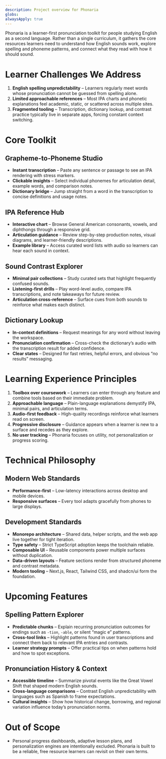 ```yaml
---
description: Project overview for Phonaria
globs:
alwaysApply: true
---
```


Phonaria is a learner-first pronunciation toolkit for people studying English as a second language. Rather than a single curriculum, it gathers the core resources learners need to understand how English sounds work, explore spelling and phoneme patterns, and connect what they read with how it should sound.

# Learner Challenges We Address

1. **English spelling unpredictability** – Learners regularly meet words whose pronunciation cannot be guessed from spelling alone.
2. **Limited approachable references** – Most IPA charts and phonetic explanations feel academic, static, or scattered across multiple sites.
3. **Fragmented tooling** – Transcription, dictionary lookup, and contrast practice typically live in separate apps, forcing constant context switching.

# Core Toolkit

## Grapheme-to-Phoneme Studio
- **Instant transcription** – Paste any sentence or passage to see an IPA rendering with stress markers.
- **Clickable insights** – Select individual phonemes for articulation detail, example words, and comparison notes.
- **Dictionary bridge** – Jump straight from a word in the transcription to concise definitions and usage notes.

## IPA Reference Hub
- **Interactive chart** – Browse General American consonants, vowels, and diphthongs through a responsive grid.
- **Articulation guidance** – Review step-by-step production notes, visual diagrams, and learner-friendly descriptions.
- **Example library** – Access curated word lists with audio so learners can hear each sound in context.

## Sound Contrast Explorer
- **Minimal pair collections** – Study curated sets that highlight frequently confused sounds.
- **Listening-first drills** – Play word-level audio, compare IPA transcriptions, and note takeaways for future review.
- **Articulation cross-reference** – Surface cues from both sounds to reinforce what makes each distinct.

## Dictionary Lookup
- **In-context definitions** – Request meanings for any word without leaving the workspace.
- **Pronunciation confirmation** – Cross-check the dictionary’s audio with the transcription result for added confidence.
- **Clear states** – Designed for fast retries, helpful errors, and obvious “no results” messaging.

# Learning Experience Principles

1. **Toolbox over coursework** – Learners can enter through any feature and combine tools based on their immediate problem.
2. **Approachable language** – Plain-language explanations demystify IPA, minimal pairs, and articulation terms.
3. **Audio-first feedback** – High-quality recordings reinforce what learners read on screen.
4. **Progressive disclosure** – Guidance appears when a learner is new to a surface and recedes as they explore.
5. **No user tracking** – Phonaria focuses on utility, not personalization or progress scoring.

# Technical Philosophy

## Modern Web Standards
- **Performance-first** – Low-latency interactions across desktop and mobile devices.
- **Responsive surfaces** – Every tool adapts gracefully from phones to large displays.

## Development Standards
- **Monorepo architecture** – Shared data, helper scripts, and the web app live together for tight iteration.
- **Type safety** – Strict TypeScript adoption keeps the toolchain reliable.
- **Composable UI** – Reusable components power multiple surfaces without duplication.
- **Data-driven layouts** – Feature sections render from structured phoneme and contrast metadata.
- **Modern tooling** – Next.js, React, Tailwind CSS, and shadcn/ui form the foundation.

# Upcoming Features

## Spelling Pattern Explorer
- **Predictable chunks** – Explain recurring pronunciation outcomes for endings such as `-tion`, `-able`, or silent “magic e” patterns.
- **Cross-tool links** – Highlight patterns found in user transcriptions and connect them back to relevant IPA entries and contrasts.
- **Learner strategy prompts** – Offer practical tips on when patterns hold and how to spot exceptions.

## Pronunciation History & Context
- **Accessible timeline** – Summarize pivotal events like the Great Vowel Shift that shaped modern English sounds.
- **Cross-language comparisons** – Contrast English unpredictability with languages such as Spanish to frame expectations.
- **Cultural insights** – Show how historical change, borrowing, and regional variation influence today’s pronunciation norms.

# Out of Scope
- Personal progress dashboards, adaptive lesson plans, and personalization engines are intentionally excluded. Phonaria is built to be a reliable, free resource learners can revisit on their own terms.
